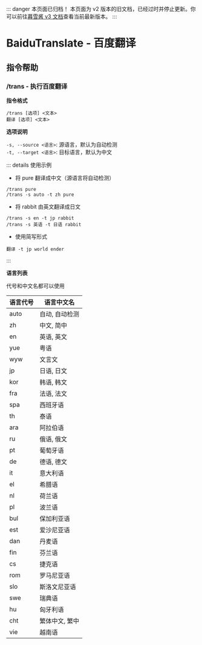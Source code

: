 ::: danger 本页面已归档！
本页面为 v2 版本的旧文档，已经过时并停止更新。你可以前往[暮雪酱 v3 文档](../v3/)查看当前最新版本。
:::

# BaiduTranslate - 百度翻译

## 指令帮助

### /trans - 执行百度翻译

**指令格式**

```
/trans [选项] <文本>
翻译 [选项] <文本>
```

**选项说明**

`-s, --source <语言>`: 源语言，默认为自动检测  
`-t, --target <语言>`: 目标语言，默认为中文

::: details 使用示例
- 将 pure 翻译成中文（源语言将自动检测）
```
/trans pure
/trans -s auto -t zh pure
```
- 将 rabbit 由英文翻译成日文
```
/trans -s en -t jp rabbit
/trans -s 英语 -t 日语 rabbit
```
- 使用简写形式
```
翻译 -t jp world ender
```
:::

**语言列表**

代号和中文名都可以使用

| 语言代号 | 语言中文名 |
|------|--------------|
| auto | 自动, 自动检测  |
| zh   | 中文, 简中  |
| en   | 英语, 英文  |
| yue  | 粤语  |
| wyw  | 文言文  |
| jp   | 日语, 日文  |
| kor  | 韩语, 韩文  |
| fra  | 法语, 法文  |
| spa  | 西班牙语  |
| th   | 泰语  |
| ara  | 阿拉伯语  |
| ru   | 俄语, 俄文  |
| pt   | 葡萄牙语  |
| de   | 德语, 德文  |
| it   | 意大利语  |
| el   | 希腊语  |
| nl   | 荷兰语  |
| pl   | 波兰语  |
| bul  | 保加利亚语  |
| est  | 爱沙尼亚语  |
| dan  | 丹麦语  |
| fin  | 芬兰语  |
| cs   | 捷克语  |
| rom  | 罗马尼亚语  |
| slo  | 斯洛文尼亚语  |
| swe  | 瑞典语  |
| hu   | 匈牙利语  |
| cht  | 繁体中文, 繁中  |
| vie  | 越南语 |
